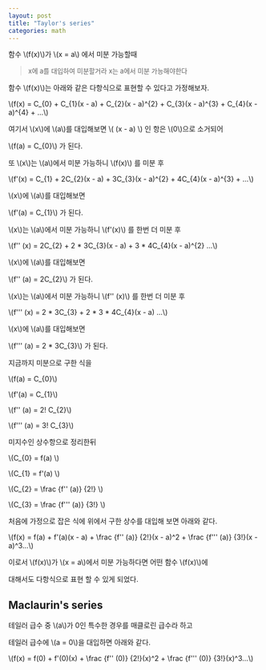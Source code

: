 ```yaml
---
layout: post
title: "Taylor's series"
categories: math
---
```


<!-- begin_excerpt -->

함수 \\(f(x)\\)가 \\(x = a\\) 에서 미분 가능할때

> <font size="2"> 
> x에 a를 대입하여 미분할거라 x는 a에서 미분 가능해야한다
> </font>

함수 \\(f(x)\\)는 아래와 같은 다항식으로 표현할 수 있다고 가정해보자.

\\(f(x) = C_{0} + C_{1}(x - a) + C_{2}(x - a)^{2} + C_{3}(x - a)^{3} + C_{4}(x - a)^{4} + ...\\)

<!-- end_excerpt -->

여기서 \\(x\\)에 \\(a\\)를 대입해보면 \\( (x - a) \\) 인 항은 \\(0\\)으로 소거되어

\\(f(a) = C_{0}\\) 가 된다.

또 \\(x\\)는 \\(a\\)에서 미분 가능하니 \\(f(x)\\) 를 미분 후

\\(f'(x) = C_{1} + 2C_{2}(x - a) + 3C_{3}(x - a)^{2} + 4C_{4}(x - a)^{3} + ...\\)

\\(x\\)에 \\(a\\)를 대입해보면 

\\(f'(a) = C_{1}\\) 가 된다.

\\(x\\)는 \\(a\\)에서 미분 가능하니 \\(f'(x)\\) 를 한번 더 미분 후

\\(f'' (x) = 2C_{2} + 2 * 3C_{3}(x - a) + 3 * 4C_{4}(x - a)^{2} ...\\)

\\(x\\)에 \\(a\\)를 대입해보면 

\\(f'' (a) = 2C_{2}\\) 가 된다.

\\(x\\)는 \\(a\\)에서 미분 가능하니 \\(f'' (x)\\) 를 한번 더 미분 후

\\(f''' (x) = 2 * 3C_{3} + 2 * 3 * 4C_{4}(x - a) ...\\)

\\(x\\)에 \\(a\\)를 대입해보면 

\\(f''' (a) = 2 * 3C_{3}\\) 가 된다.


지금까지 미분으로 구한 식을

\\(f(a) = C_{0}\\) 

\\(f'(a) = C_{1}\\)

\\(f'' (a) = 2! C_{2}\\)

\\(f''' (a) = 3! C_{3}\\)

미지수인 상수항으로 정리한뒤

\\(C_{0} = f(a) \\) 

\\(C_{1} = f'(a) \\)

\\(C_{2} = \frac {f'' (a)} {2!} \\)

\\(C_{3} = \frac {f''' (a)} {3!} \\)

처음에 가정으로 잡은 식에 위에서 구한 상수를 대입해 보면 아래와 같다.

\\(f(x) = f(a) + f'(a)(x - a) + \frac {f'' (a)} {2!}(x - a)^2 + \frac {f''' (a)} {3!}(x - a)^3...\\)

이로서 \\(f(x)\\)가 \\(x = a\\)에서 미분 가능하다면 어떤 함수 \\(f(x)\\)에

대해서도 다항식으로 표현 할 수 있게 되었다.


## Maclaurin's series

테일러 급수 중 \\(a\\)가 0인 특수한 경우를 매클로린 급수라 하고

테일러 급수에 \\(a = 0\\)을 대입하면 아래와 같다.

\\(f(x) = f(0) + f'(0)(x) + \frac {f'' (0)} {2!}(x)^2 + \frac {f''' (0)} {3!}(x)^3...\\)
















